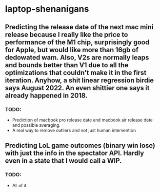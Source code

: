 # laptop-shenanigans

## Predicting the release date of the next mac mini release because I really like the price to performance of the M1 chip, surprisingly good for Apple, but would like more than 16gb of dedowated wam. Also, V2s are normally leaps and bounds better than V1 due to all the optimizations that couldn't make it in the first iteration. Anyhow, a shit linear regression birdie says August 2022. An even shittier one says it already happened in 2018.
### TODO:
- Prediction of macbook pro release date and macbook air release date and possible averaging. 
- A real way to remove outliers and not just human intervention

## Predicting LoL game outcomes (binary win lose) with just the info in the spectator API. Hardly even in a state that I would call a WIP.
### TODO:
- All of it
